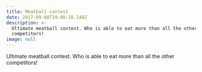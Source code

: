 ```yaml
---
title: Meatball contest
date: 2017-09-08T19:08:18.148Z
description: >-
  Ultimate meatball contest. Who is able to eat more than all the other
  competitors!
image: null
---
```

Ultimate meatball contest. Who is able to eat more than all the other competitors!
